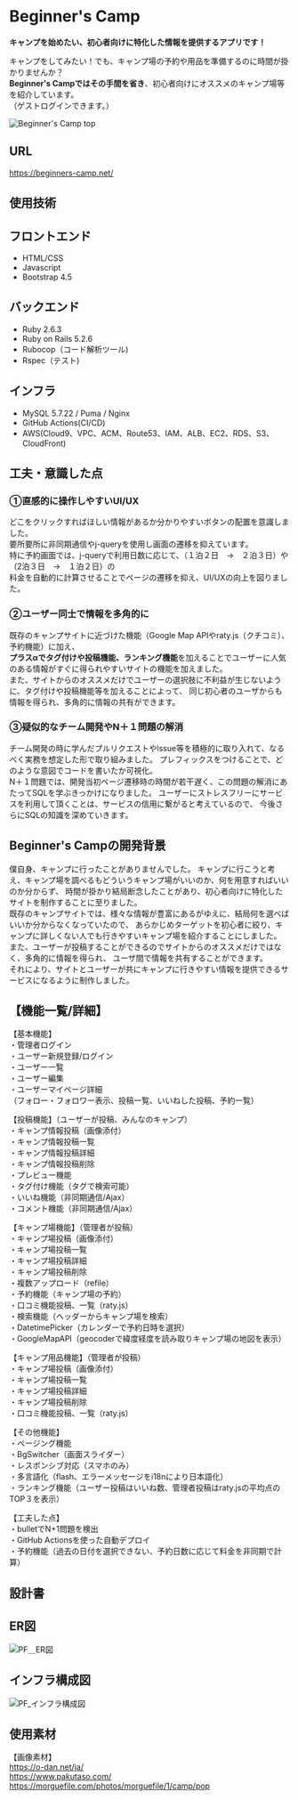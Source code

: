 
# Beginner's Camp
**キャンプを始めたい、初心者向けに特化した情報を提供するアプリです！**

キャンプをしてみたい！でも、キャンプ場の予約や用品を準備するのに時間が掛かりませんか？<br />
**Beginner's Campではその手間を省き**、初心者向けにオススメのキャンプ場等を紹介しています。<br />
（ゲストログインできます。）


![Beginner's Camp top](https://user-images.githubusercontent.com/79072615/123040710-24bf4b80-d42f-11eb-9719-e5d74f7a1b10.png)

## URL
https://beginners-camp.net/

## 使用技術
 ## フロントエンド
  - HTML/CSS
  - Javascript
  - Bootstrap 4.5
 ## バックエンド
  - Ruby 2.6.3
  - Ruby on Rails 5.2.6
  - Rubocop（コード解析ツール)
  - Rspec（テスト)
 ## インフラ
  - MySQL 5.7.22 / Puma / Nginx
  - GitHub Actions(CI/CD)
  - AWS(Cloud9、VPC、ACM、Route53、IAM、ALB、EC2、RDS、S3、CloudFront)

## 工夫・意識した点

### ①直感的に操作しやすいUI/UX
どこをクリックすればほしい情報があるか分かりやすいボタンの配置を意識しました。<br />
要所要所に非同期通信やj-queryを使用し画面の遷移を抑えています。<br />
特に予約画面では、j-queryで利用日数に応じて、（１泊２日　→　２泊３日）や（2泊３日　→　１泊２日）の<br />
料金を自動的に計算させることでページの遷移を抑え、UI/UXの向上を図りました。

### ②ユーザー同士で情報を多角的に
既存のキャンプサイトに近づけた機能（Google Map APIやraty.js（クチコミ）、予約機能）に加え、<br />
**プラスαでタグ付けや投稿機能、ランキング機能**を加えることでユーザーに人気のある情報がすぐに得られやすいサイトの機能を加えました。<br />
また、サイトからのオススメだけでユーザーの選択肢に不利益が生じないように、タグ付けや投稿機能等を加えることによって、
同じ初心者のユーザからも情報を得られ、多角的に情報の共有ができます。

### ③疑似的なチーム開発やN＋１問題の解消
チーム開発の時に学んだプルリクエストやlssue等を積極的に取り入れて、なるべく実務を想定した形で取り組みました。
プレフィックスをつけることで、どのような意図でコードを書いたか可視化。<br />
N＋１問題では、開発当初ページ遷移時の時間が若干遅く、この問題の解消にあたってSQLを学ぶきっかけになりました。
ユーザーにストレスフリーにサービスを利用して頂くことは、サービスの信用に繋がると考えているので、
今後さらにSQLの知識を深めていきます。

## Beginner's Campの開発背景
僕自身、キャンプに行ったことがありませんでした。
キャンプに行こうと考え、キャンプ場を調べるもどういうキャンプ場がいいのか、何を用意すればいいのか分からず、
時間が掛かり結局断念したことがあり、初心者向けに特化したサイトを制作することに至りました。<br />
既存のキャンプサイトでは、様々な情報が豊富にあるがゆえに、結局何を選べばいいか分からなくなっていたので、
あらかじめターゲットを初心者に絞り、キャンプに詳しくない人でも行きやすいキャンプ場を紹介することにしました。
また、ユーザーが投稿することができるのでサイトからのオススメだけではなく、多角的に情報を得られ、
ユーザ間で情報を共有することができます。<br />
それにより、サイトとユーザーが共にキャンプに行きやすい情報を提供できるサービスになるように制作しました。

## 【機能一覧/詳細】

【基本機能】<br />
・管理者ログイン<br />
・ユーザー新規登録/ログイン<br />
・ユーザー一覧<br />
・ユーザー編集<br />
・ユーザーマイページ詳細<br />
（フォロー・フォロワー表示、投稿一覧、いいねした投稿、予約一覧）<br />

【投稿機能】（ユーザーが投稿、みんなのキャンプ）<br />
・キャンプ情報投稿（画像添付）<br />
・キャンプ情報投稿一覧<br />
・キャンプ情報投稿詳細<br />
・キャンプ情報投稿削除<br />
・プレビュー機能<br />
・タグ付け機能（タグで検索可能）<br />
・いいね機能（非同期通信/Ajax）<br />
・コメント機能（非同期通信/Ajax）<br />

【キャンプ場機能】（管理者が投稿）<br />
・キャンプ場投稿（画像添付）<br />
・キャンプ場投稿一覧<br />
・キャンプ場投稿詳細<br />
・キャンプ場投稿削除<br />
・複数アップロード（refile）<br />
・予約機能（キャンプ場の予約）<br />
・口コミ機能投稿、一覧（raty.js）<br />
・検索機能（ヘッダーからキャンプ場を検索）<br />
・DatetimePicker（カレンダーで予約日時を選択）<br />
・GoogleMapAPI（geocoderで緯度経度を読み取りキャンプ場の地図を表示）<br />

【キャンプ用品機能】（管理者が投稿）<br />
・キャンプ場投稿（画像添付）<br />
・キャンプ場投稿一覧<br />
・キャンプ場投稿詳細<br />
・キャンプ場投稿削除<br />
・口コミ機能投稿、一覧（raty.js）<br />

【その他機能】<br />
・ページング機能<br />
・BgSwitcher（画面スライダー）<br />
・レスポンシブ対応（スマホのみ）<br />
・多言語化（flash、エラーメッセージをi18nにより日本語化）<br />
・ランキング機能（ユーザー投稿はいいね数、管理者投稿はraty.jsの平均点のTOP３を表示）<br />

【工夫した点】<br />
・bulletでN+1問題を検出<br />
・GitHub Actionsを使った自動デプロイ<br />
・予約機能（過去の日付を選択できない、予約日数に応じて料金を非同期で計算）<br />

## 設計書

## ER図
![PF＿ER図](https://user-images.githubusercontent.com/79072615/122395611-1fd34580-cfb2-11eb-9452-e508cf068dea.png)

## インフラ構成図
![PF_インフラ構成図](https://user-images.githubusercontent.com/79072615/122544018-55863600-d067-11eb-813e-96ea1b9d35f9.png)

## 使用素材
【画像素材】<br />
https://o-dan.net/ja/<br />
https://www.pakutaso.com/<br />
https://morguefile.com/photos/morguefile/1/camp/pop

